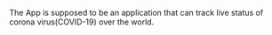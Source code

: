 The App is supposed to be an application that can track live status of corona virus(COVID-19) over the world.
